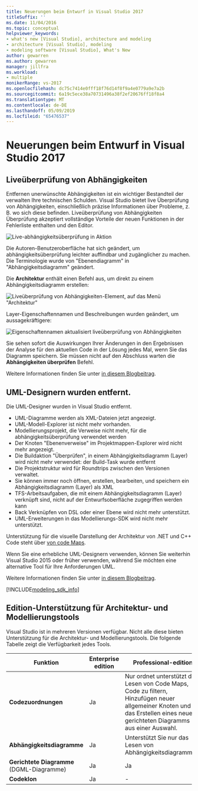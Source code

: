 ```yaml
---
title: Neuerungen beim Entwurf in Visual Studio 2017
titleSuffix: ''
ms.date: 11/04/2016
ms.topic: conceptual
helpviewer_keywords:
- what's new [Visual Studio], architecture and modeling
- architecture [Visual Studio], modeling
- modeling software [Visual Studio], What's New
author: gewarren
ms.author: gewarren
manager: jillfra
ms.workload:
- multiple
monikerRange: vs-2017
ms.openlocfilehash: dc75c7414e0fff18f76d14f8f9a4e0779a9e7a2b
ms.sourcegitcommit: 6a19c5ece38a70731496a38f2ef20676ff18f8a4
ms.translationtype: MT
ms.contentlocale: de-DE
ms.lasthandoff: 05/09/2019
ms.locfileid: "65476537"
---
```

# <a name="whats-new-for-design-in-visual-studio-2017"></a>Neuerungen beim Entwurf in Visual Studio 2017

## <a name="live-dependency-validation"></a>Liveüberprüfung von Abhängigkeiten

Entfernen unerwünschte Abhängigkeiten ist ein wichtiger Bestandteil der verwalten Ihre technischen Schulden. Visual Studio bietet live Überprüfung von Abhängigkeiten, einschließlich präzise Informationen über Probleme, z. B. wo sich diese befinden. Liveüberprüfung von Abhängigkeiten Überprüfung akzeptiert vollständige Vorteile der neuen Funktionen in der Fehlerliste enthalten und den Editor.

![Live-abhängigkeitsüberprüfung in Aktion](media/dep-validation-whatsnew-01.png)

Die Autoren-Benutzeroberfläche hat sich geändert, um abhängigkeitsüberprüfung leichter auffindbar und zugänglicher zu machen. Die Terminologie wurde von "Ebenendiagramm" in "Abhängigkeitsdiagramm" geändert.

Die **Architektur** enthält einen Befehl aus, um direkt zu einem Abhängigkeitsdiagramm erstellen:

![Liveüberprüfung von Abhängigkeiten-Element, auf das Menü "Architektur"](media/dep-validation-whatsnew-02.png)

Layer-Eigenschaftennamen und Beschreibungen wurden geändert, um aussagekräftigere:

![Eigenschaftennamen aktualisiert liveüberprüfung von Abhängigkeiten](media/dep-validation-whatsnew-03.png)

Sie sehen sofort die Auswirkungen Ihrer Änderungen in den Ergebnissen der Analyse für den aktuellen Code in der Lösung jedes Mal, wenn Sie das Diagramm speichern. Sie müssen nicht auf den Abschluss warten die **Abhängigkeiten überprüfen** Befehl.

Weitere Informationen finden Sie unter [in diesem Blogbeitrag](https://devblogs.microsoft.com/devops/live-architecture-dependency-validation-in-visual-studio-15-preview-5/).

## <a name="uml-designers-have-been-removed"></a>UML-Designern wurden entfernt.

Die UML-Designer wurden in Visual Studio entfernt.

* UML-Diagramme werden als XML-Dateien jetzt angezeigt.
* UML-Modell-Explorer ist nicht mehr vorhanden.
* Modellierungsprojekt, die Verweise nicht mehr, für die abhängigkeitsüberprüfung verwendet werden
* Der Knoten "Ebenenverweise" im Projektmappen-Explorer wird nicht mehr angezeigt.
* Die Buildaktion "Überprüfen", in einem Abhängigkeitsdiagramm (Layer) wird nicht mehr verwendet: der Build-Task wurde entfernt
* Die Projektstruktur wird für Roundtrips zwischen den Versionen verwaltet.
* Sie können immer noch öffnen, erstellen, bearbeiten, und speichern ein Abhängigkeitsdiagramm (Layer) als XML
* TFS-Arbeitsaufgaben, die mit einem Abhängigkeitsdiagramm (Layer) verknüpft sind, nicht auf der Entwurfsoberfläche zugegriffen werden kann
* Back Verknüpfen von DSL oder einer Ebene wird nicht mehr unterstützt.
* UML-Erweiterungen in das Modellierungs-SDK wird nicht mehr unterstützt.

Unterstützung für die visuelle Darstellung der Architektur von .NET und C++ Code steht über [von code Maps](map-dependencies-across-your-solutions.md).

Wenn Sie eine erhebliche UML-Designern verwenden, können Sie weiterhin Visual Studio 2015 oder früher verwenden, während Sie möchten eine alternative Tool für Ihre Anforderungen UML.

Weitere Informationen finden Sie unter [in diesem Blogbeitrag](https://devblogs.microsoft.com/devops/uml-designers-have-been-removed-layer-designer-now-supports-live-architectural-analysis/).

[!INCLUDE[modeling_sdk_info](includes/modeling_sdk_info.md)]

## <a name="a-nameversionsupport-edition-support-for-architecture-and-modeling-tools"></a><a name="VersionSupport" />Edition-Unterstützung für Architektur- und Modellierungstools

Visual Studio ist in mehreren Versionen verfügbar. Nicht alle diese bieten Unterstützung für die Architektur- und Modellierungstools. Die folgende Tabelle zeigt die Verfügbarkeit jedes Tools.

|**Funktion**|**Enterprise edition**|**Professional-edition**|**Community-edition**|
|-|-|-|-|
|**Codezuordnungen**|Ja|Nur ordnet unterstützt das Lesen von Code Maps, Code zu filtern, Hinzufügen neuer allgemeiner Knoten und das Erstellen eines neuen gerichteten Diagramms aus einer Auswahl.|-|
|**Abhängigkeitsdiagramme**|Ja|Unterstützt Sie nur das Lesen von Abhängigkeitsdiagrammen.|Unterstützt Sie nur das Lesen von Abhängigkeitsdiagrammen.|
|**Gerichtete Diagramme** (DGML-Diagramme)|Ja|Ja|Ja|
|**Codeklon**|Ja|-|-|
